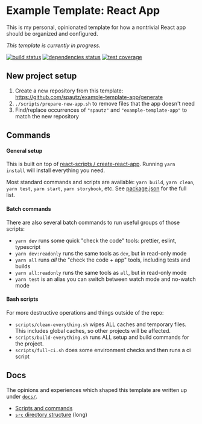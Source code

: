 # Example Template: React App

This is my personal, opinionated template for how a nontrivial React app should be organized and configured.

_This template is currently in progress._

[![build status](https://img.shields.io/travis/com/spautz/example-template-app.svg)](https://travis-ci.com/spautz/example-template-app)
[![dependencies status](https://img.shields.io/david/spautz/example-template-app.svg)](https://david-dm.org/spautz/example-template-app)
[![test coverage](https://img.shields.io/coveralls/github/spautz/example-template-app.svg)](https://coveralls.io/github/spautz/example-template-app)

## New project setup

1. Create a new repository from this template: https://github.com/spautz/example-template-app/generate
2. `./scripts/prepare-new-app.sh` to remove files that the app doesn't need
3. Find/replace occurrences of `"spautz"` and `"example-template-app"` to match the new repository

## Commands

#### General setup

This is built on top of [react-scripts / create-react-app](https://create-react-app.dev/).
Running `yarn install` will install everything you need.

Most standard commands and scripts are available: `yarn build`, `yarn clean`, `yarn test`, `yarn start`,
`yarn storybook`, etc. See [package.json](./package.json) for the full list.

#### Batch commands

There are also several batch commands to run useful groups of those scripts:

- `yarn dev` runs some quick "check the code" tools: prettier, eslint, typescript
- `yarn dev:readonly` runs the same tools as `dev`, but in read-only mode
- `yarn all` runs _all_ the "check the code + app" tools, including tests and builds
- `yarn all:readonly` runs the same tools as `all`, but in read-only mode
- `yarn test` is an alias you can switch between watch mode and no-watch mode

#### Bash scripts

For more destructive operations and things outside of the repo:

- `scripts/clean-everything.sh` wipes ALL caches and temporary files. This includes global caches, so other projects will be affected.
- `scripts/build-everything.sh` runs ALL setup and build commands for the project.
- `scripts/full-ci.sh` does some environment checks and then runs a ci script

## Docs

The opinions and experiences which shaped this template are written up under [`docs/`](./docs).

- [Scripts and commands](./docs/scripts-and-commands.md)
- [`src` directory structure](./docs/src-directory-structure.md) (long)
